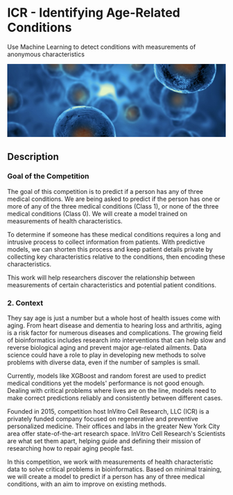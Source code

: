 # ICR - Identifying Age-Related Conditions
Use Machine Learning to detect conditions with measurements of anonymous characteristics

![image](https://github.com/Shruti8196/Machine-Learning/blob/main/Identifying_Age_Related_Conditions/Cells-02.jpg)

## Description

### Goal of the Competition
The goal of this competition is to predict if a person has any of three medical conditions. We are being asked to predict if the person has one or more of any of the three medical conditions (Class 1), or none of the three medical conditions (Class 0). We will create a model trained on measurements of health characteristics.

To determine if someone has these medical conditions requires a long and intrusive process to collect information from patients. With predictive models, we can shorten this process and keep patient details private by collecting key characteristics relative to the conditions, then encoding these characteristics.

This work will help researchers discover the relationship between measurements of certain characteristics and potential patient conditions.

### 2. Context
They say age is just a number but a whole host of health issues come with aging. From heart disease and dementia to hearing loss and arthritis, aging is a risk factor for numerous diseases and complications. The growing field of bioinformatics includes research into interventions that can help slow and reverse biological aging and prevent major age-related ailments. Data science could have a role to play in developing new methods to solve problems with diverse data, even if the number of samples is small.

Currently, models like XGBoost and random forest are used to predict medical conditions yet the models' performance is not good enough. Dealing with critical problems where lives are on the line, models need to make correct predictions reliably and consistently between different cases.

Founded in 2015, competition host InVitro Cell Research, LLC (ICR) is a privately funded company focused on regenerative and preventive personalized medicine. Their offices and labs in the greater New York City area offer state-of-the-art research space. InVitro Cell Research's Scientists are what set them apart, helping guide and defining their mission of researching how to repair aging people fast.

In this competition, we work with measurements of health characteristic data to solve critical problems in bioinformatics. Based on minimal training, we will create a model to predict if a person has any of three medical conditions, with an aim to improve on existing methods.




